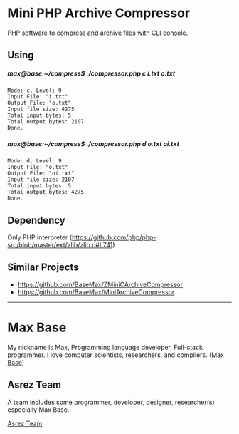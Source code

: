 # Mini PHP Archive Compressor

PHP software to compress and archive files with CLI console.

## Using

##### max@base:~/compress$ ./compressor.php c i.txt o.txt

```
Mode: c, Level: 9
Input File: "i.txt"
Output File: "o.txt"
Input file size: 4275
Total input bytes: 5
Total output bytes: 2107
Done.
```

##### max@base:~/compress$ ./compressor.php d o.txt  oi.txt

```
Mode: d, Level: 9
Input File: "o.txt"
Output File: "oi.txt"
Input file size: 2107
Total input bytes: 5
Total output bytes: 4275
Done.
```

## Dependency

Only PHP interpreter (https://github.com/php/php-src/blob/master/ext/zlib/zlib.c#L741)

## Similar Projects

- https://github.com/BaseMax/ZMiniCArchiveCompressor
- https://github.com/BaseMax/MiniArchiveCompressor

---------

# Max Base

My nickname is Max, Programming language developer, Full-stack programmer. I love computer scientists, researchers, and compilers. ([Max Base](https://maxbase.org/))

## Asrez Team

A team includes some programmer, developer, designer, researcher(s) especially Max Base.

[Asrez Team](https://www.asrez.com/)
